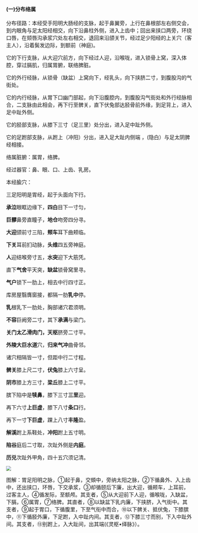 #### (一)分布络属

分布径路：本经受手阳明大肠经的支脉，起于鼻翼旁，上行在鼻根部左右侧交会，到内眼角与足太阳经相交，向下沿鼻柱外侧，进入上齿中；回出来挟口两旁，环绕口唇，在颏唇沟承浆穴处左右相交，退回来沿颌关节，经过足少阳经的上关穴（客主人），沿着鬓发边际，到额前（神庭)。

它的下行支脉，从大迎穴前方，向下经过人迎，沿喉咙，进入锁骨上窝，深入体腔，穿过膈肌，归属胃腑，联络脾脏。

它的外行经脉，从锁骨（缺盆）上窝向下，经乳头，向下挟脐二寸，到腹股沟的气街处。

它的内行经脉，从胃下口幽门部起，向下沿腹腔内，到腹股沟气街处和外行经脉相合，二支脉由此相会，再下行至髀关，直下伏兔部达胫骨前外缘，到足背上，进入足中趾外侧。

它的胫部支脉，从膝下三寸（足三里）处分出，进入足中趾外侧。

它的足跗部支脉，从跗上（冲阳）分出，进入足大趾内侧端 ，(隐白）与足太阴脾经相接。

络属脏腑：属胃，络脾。

经过器官：鼻、眼、口、上齿、乳房。

本经腧穴：

三足阳明是胃经，起于头面向下行。

**承泣**眼眶边缘下，**四白**目下一寸匀，

**巨髎**鼻旁直瞳子，**地仓**吻旁四分寻。

**大迎**颌前寸三陷，**颊车**耳下曲颊临。

**下关**耳前扪动脉，**头维**四五旁神庭。

**人**迎结喉旁寸五，**水突**迎下大筋凭。

直下**气舍**平天突，**缺盆**锁骨窝里寻。

**气户**锁下一肋上，相去中行四寸正。

库房屋翳膺窗接，都隔一肋**乳中**停。

**乳**根乳下一肋处，胸部诸穴君须明。

**不容**巨阙旁二寸，其下**承满**与梁门。

**关门太乙滑肉门，天枢**脐旁二寸平。

**外陵大巨水道**穴，**归来气冲**曲骨邻。

诸穴相隔皆一寸，但距中行二寸程。

**髀关**膝上尺二寸，**伏兔**膝上六寸呈。

**阴市**膝上方三寸，**梁丘**膝上二寸平。

 膑下陷中是**犊鼻**，膝下三寸**三里**迎。

再下六寸**上巨虚**，膝下八寸**条口**行。

再下一寸**下巨虚**，踝上八寸**丰隆**盈。

**解溪**跗上系鞋处，**冲阳**跗上五寸明。

**陷谷**庭后二寸取，次趾外侧是**内庭**。

**历兑**次趾外甲角，四十五穴须记清。

<img src="img/图25.jpg" style="zoom:80%;" />

图解：胃足阳明之脉，①起于鼻，交頞中，旁纳太阳之脉，②下循鼻外、入上齿中，还出挟口，环唇，下交承浆，③却循颐后下廉，出大迎，循颊车，上耳前，过客主人，④循发际，至额颅。其支者，⑤从大迎前下人迎，循喉咙，入缺盆，下膈，⑥属胃，⑦络脾。其直者，⑧以缺盆下乳内廉，下挟脐，入气街中。其支者，⑨起于胃口，下循腹里，下至气衔中而合，⑩以下髀关、抵伏兔，下膝膑中，⑪下循胫外廉，下足跗，入中趾内间。其支者，⑫下膝三寸而别，下入中趾外间。其支者，⑬别跗上，入大趾间，出其端(《灵枢•绎脉》）。
